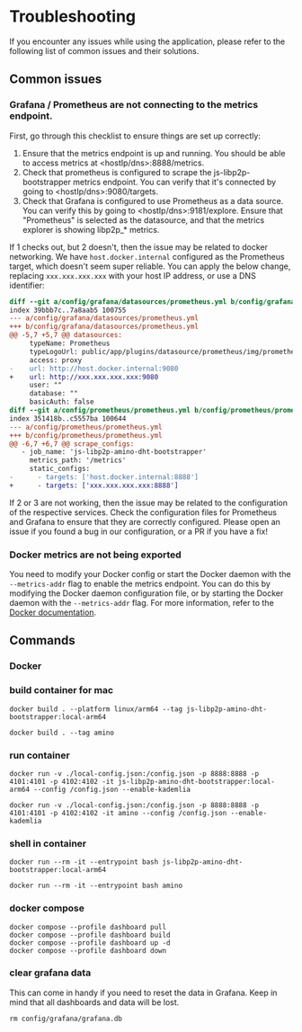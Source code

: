 # Troubleshooting

If you encounter any issues while using the application, please refer to the following list of common issues and their solutions.

## Common issues

### Grafana / Prometheus are not connecting to the metrics endpoint.

First, go through this checklist to ensure things are set up correctly:

1. Ensure that the metrics endpoint is up and running. You should be able to access metrics at <hostIp/dns>:8888/metrics.
2. Check that prometheus is configured to scrape the js-libp2p-bootstrapper metrics endpoint. You can verify that it's connected by going to <hostIp/dns>:9080/targets.
3. Check that Grafana is configured to use Prometheus as a data source. You can verify this by going to <hostIp/dns>:9181/explore. Ensure that "Prometheus" is selected as the datasource, and that the metrics explorer is showing libp2p_* metrics.

If 1 checks out, but 2 doesn't, then the issue may be related to docker networking. We have `host.docker.internal` configured as the Prometheus target, which doesn't seem super reliable. You can apply the below change, replacing `xxx.xxx.xxx.xxx` with your host IP address, or use a DNS identifier:

```diff
diff --git a/config/grafana/datasources/prometheus.yml b/config/grafana/datasources/prometheus.yml
index 39bbb7c..7a8aab5 100755
--- a/config/grafana/datasources/prometheus.yml
+++ b/config/grafana/datasources/prometheus.yml
@@ -5,7 +5,7 @@ datasources:
     typeName: Prometheus
     typeLogoUrl: public/app/plugins/datasource/prometheus/img/prometheus_logo.svg
     access: proxy
-    url: http://host.docker.internal:9080
+    url: http://xxx.xxx.xxx.xxx:9080
     user: ""
     database: ""
     basicAuth: false
diff --git a/config/prometheus/prometheus.yml b/config/prometheus/prometheus.yml
index 351418b..c5557ba 100644
--- a/config/prometheus/prometheus.yml
+++ b/config/prometheus/prometheus.yml
@@ -6,7 +6,7 @@ scrape_configs:
   - job_name: 'js-libp2p-amino-dht-bootstrapper'
     metrics_path: '/metrics'
     static_configs:
-      - targets: ['host.docker.internal:8888']
+      - targets: ['xxx.xxx.xxx.xxx:8888']
```

If 2 or 3 are not working, then the issue may be related to the configuration of the respective services. Check the configuration files for Prometheus and Grafana to ensure that they are correctly configured. Please open an issue if you found a bug in our configuration, or a PR if you have a fix!

### Docker metrics are not being exported

You need to modify your Docker config or start the Docker daemon with the `--metrics-addr` flag to enable the metrics endpoint. You can do this by modifying the Docker daemon configuration file, or by starting the Docker daemon with the `--metrics-addr` flag. For more information, refer to the [Docker documentation](https://docs.docker.com/config/daemon/prometheus/).


## Commands

### Docker
### build container for mac

```
docker build . --platform linux/arm64 --tag js-libp2p-amino-dht-bootstrapper:local-arm64

docker build . --tag amino
```

### run container

```
docker run -v ./local-config.json:/config.json -p 8888:8888 -p 4101:4101 -p 4102:4102 -it js-libp2p-amino-dht-bootstrapper:local-arm64 --config /config.json --enable-kademlia

docker run -v ./local-config.json:/config.json -p 8888:8888 -p 4101:4101 -p 4102:4102 -it amino --config /config.json --enable-kademlia
```

### shell in container

```
docker run --rm -it --entrypoint bash js-libp2p-amino-dht-bootstrapper:local-arm64

docker run --rm -it --entrypoint bash amino
```

### docker compose

```
docker compose --profile dashboard pull
docker compose --profile dashboard build
docker compose --profile dashboard up -d
docker compose --profile dashboard down
```

### clear grafana data

This can come in handy if you need to reset the data in Grafana. Keep in mind that all dashboards and data will be lost.

```
rm config/grafana/grafana.db
```
